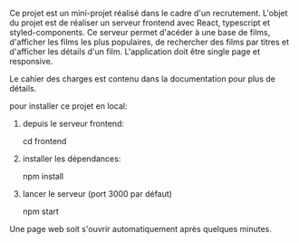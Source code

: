 Ce projet est un mini-projet réalisé dans le cadre d'un recrutement.
L'objet du projet est de réaliser un serveur frontend avec React, typescript et styled-components.
Ce serveur permet d'acéder à une base de films, d'afficher les films les plus populaires, de rechercher des films par titres et d'afficher les détails d'un film.
L'application doit être single page et responsive.

Le cahier des charges est contenu dans la documentation pour plus de détails.

pour installer ce projet en local:

1) depuis le serveur frontend:

    cd frontend

2) installer les dépendances:

    npm install

3) lancer le serveur (port 3000 par défaut)

    npm start

Une page web soit s'ouvrir automatiquement après quelques minutes.
